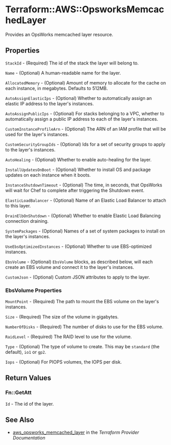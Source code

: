 # Terraform::AWS::OpsworksMemcachedLayer

Provides an OpsWorks memcached layer resource.

## Properties

`StackId` - (Required) The id of the stack the layer will belong to.

`Name` - (Optional) A human-readable name for the layer.

`AllocatedMemory` - (Optional) Amount of memory to allocate for the cache on each instance, in megabytes. Defaults to 512MB.

`AutoAssignElasticIps` - (Optional) Whether to automatically assign an elastic IP address to the layer's instances.

`AutoAssignPublicIps` - (Optional) For stacks belonging to a VPC, whether to automatically assign a public IP address to each of the layer's instances.

`CustomInstanceProfileArn` - (Optional) The ARN of an IAM profile that will be used for the layer's instances.

`CustomSecurityGroupIds` - (Optional) Ids for a set of security groups to apply to the layer's instances.

`AutoHealing` - (Optional) Whether to enable auto-healing for the layer.

`InstallUpdatesOnBoot` - (Optional) Whether to install OS and package updates on each instance when it boots.

`InstanceShutdownTimeout` - (Optional) The time, in seconds, that OpsWorks will wait for Chef to complete after triggering the Shutdown event.

`ElasticLoadBalancer` - (Optional) Name of an Elastic Load Balancer to attach to this layer.

`DrainElbOnShutdown` - (Optional) Whether to enable Elastic Load Balancing connection draining.

`SystemPackages` - (Optional) Names of a set of system packages to install on the layer's instances.

`UseEbsOptimizedInstances` - (Optional) Whether to use EBS-optimized instances.

`EbsVolume` - (Optional) `EbsVolume` blocks, as described below, will each create an EBS volume and connect it to the layer's instances.

`CustomJson` - (Optional) Custom JSON attributes to apply to the layer.

### EbsVolume Properties

`MountPoint` - (Required) The path to mount the EBS volume on the layer's instances.

`Size` - (Required) The size of the volume in gigabytes.

`NumberOfDisks` - (Required) The number of disks to use for the EBS volume.

`RaidLevel` - (Required) The RAID level to use for the volume.

`Type` - (Optional) The type of volume to create. This may be `standard` (the default), `io1` or `gp2`.

`Iops` - (Optional) For PIOPS volumes, the IOPS per disk.


## Return Values

### Fn::GetAtt

`Id` - The id of the layer.

## See Also

* [aws_opsworks_memcached_layer](https://www.terraform.io/docs/providers/aws/r/opsworks_memcached_layer.html) in the _Terraform Provider Documentation_